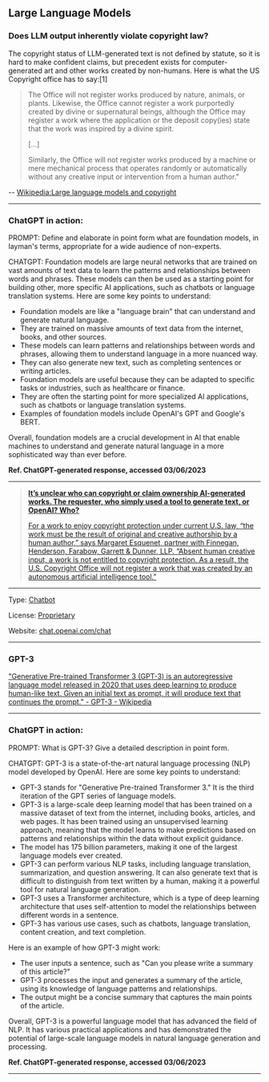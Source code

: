 ## Large Language Models

### Does LLM output inherently violate copyright law?
The copyright status of LLM-generated text is not defined by statute, so it is hard to make confident claims, but precedent exists for computer-generated art and other works created by non-humans. Here is what the US Copyright office has to say:[1]
> The Office will not register works produced by nature, animals, or plants. Likewise, the Office cannot register a work purportedly created by divine or supernatural beings, although the Office may register a work where the application or the deposit copy(ies) state that the work was inspired by a divine spirit.
>
> [...]
>
> Similarly, the Office will not register works produced by a machine or mere mechanical process that operates randomly or automatically without any creative input or intervention from a human author."

-- [Wikipedia:Large language models and copyright](https://en.wikipedia.org/wiki/Wikipedia:Large_language_models_and_copyright)

- - - - - - - - - - - - - - - - -

### ChatGPT in action:

PROMPT: Define and elaborate in point form what are foundation models, in layman's terms, appropriate for a wide audience of non-experts.

CHATGPT: Foundation models are large neural networks that are trained on vast amounts of text data to learn the patterns and relationships between words and phrases. These models can then be used as a starting point for building other, more specific AI applications, such as chatbots or language translation systems. Here are some key points to understand:

* Foundation models are like a "language brain" that can understand and generate natural language.
* They are trained on massive amounts of text data from the internet, books, and other sources.
* These models can learn patterns and relationships between words and phrases, allowing them to understand language in a more nuanced way.
* They can also generate new text, such as completing sentences or writing articles.
* Foundation models are useful because they can be adapted to specific tasks or industries, such as healthcare or finance.
* They are often the starting point for more specialized AI applications, such as chatbots or language translation systems.
* Examples of foundation models include OpenAI's GPT and Google's BERT.

Overall, foundation models are a crucial development in AI that enable machines to understand and generate natural language in a more sophisticated way than ever before.

__Ref. ChatGPT-generated response, accessed 03/06/2023__

- - - - - - - - - - - - - - - - -

> [__It’s unclear who can copyright or claim ownership AI-generated works. The requester, who simply used a tool to generate text, or OpenAI? Who?__](https://www.forbes.com/sites/joemckendrick/2022/12/21/who-ultimately-owns-content-generated-by-chatgpt-and-other-ai-platforms)
>
> [For a work to enjoy copyright protection under current U.S. law, “the work must be the result of original and creative authorship by a human author,” says Margaret Esquenet, partner with Finnegan, Henderson, Farabow, Garrett & Dunner, LLP. “Absent human creative input, a work is not entitled to copyright protection. As a result, the U.S. Copyright Office will not register a work that was created by an autonomous artificial intelligence tool.”](https://www.forbes.com/sites/joemckendrick/2022/12/21/who-ultimately-owns-content-generated-by-chatgpt-and-other-ai-platforms)

- - - - - - - - - - - - - - - - -

Type: [Chatbot](https://en.wikipedia.org/wiki/Chatbot)

License:	[Proprietary](https://en.wikipedia.org/wiki/Proprietary_software)

Website:	[chat.openai.com/chat](https://chat.openai.com/chat)

- - - - - - - - - - - - - - - - -

### GPT-3

["Generative Pre-trained Transformer 3 (GPT-3) is an autoregressive language model released in 2020 that uses deep learning to produce human-like text. Given an initial text as prompt, it will produce text that continues the prompt." - GPT-3 - Wikipedia](https://en.wikipedia.org/wiki/GPT-3)

- - - - - - - - - - - - - - - - -

### ChatGPT in action:

PROMPT: What is GPT-3? Give a detailed description in point form.

CHATGPT: GPT-3 is a state-of-the-art natural language processing (NLP) model developed by OpenAI. Here are some key points to understand:

* GPT-3 stands for "Generative Pre-trained Transformer 3." It is the third iteration of the GPT series of language models.
* GPT-3 is a large-scale deep learning model that has been trained on a massive dataset of text from the internet, including books, articles, and web pages. It has been trained using an unsupervised learning approach, meaning that the model learns to make predictions based on patterns and relationships within the data without explicit guidance.
* The model has 175 billion parameters, making it one of the largest language models ever created.
* GPT-3 can perform various NLP tasks, including language translation, summarization, and question answering. It can also generate text that is difficult to distinguish from text written by a human, making it a powerful tool for natural language generation.
* GPT-3 uses a Transformer architecture, which is a type of deep learning architecture that uses self-attention to model the relationships between different words in a sentence.
* GPT-3 has various use cases, such as chatbots, language translation, content creation, and text completion.

Here is an example of how GPT-3 might work:

* The user inputs a sentence, such as "Can you please write a summary of this article?"
* GPT-3 processes the input and generates a summary of the article, using its knowledge of language patterns and relationships.
* The output might be a concise summary that captures the main points of the article.

Overall, GPT-3 is a powerful language model that has advanced the field of NLP. It has various practical applications and has demonstrated the potential of large-scale language models in natural language generation and processing.

__Ref. ChatGPT-generated response, accessed 03/06/2023__

- - - - - - - - - - - - - - - - -
